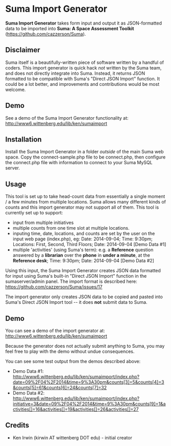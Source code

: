 # Suma Import Generator

**Suma Import Generator** takes form input and output it as JSON-formatted data to be imported into **Suma: A Space Assessment Toolkit** (https://github.com/cazzerson/Suma). 

## Disclaimer

Suma itself is a beautifully-written piece of software written by a handful of coders. This import generator is quick hack *not* written by the Suma team, and does not directly integrate into Suma. Instead, it returns JSON formatted to be compatible with Suma's "Direct JSON Import" function. It could be a lot better, and improvements and contributions would be most welcome.

## Demo

See a demo of the Suma Import Generator functionality at: http://www6.wittenberg.edu/lib/ken/sumaimport

## Installation

Install the Suma Import Generator in a folder *outside* of the main Suma web space. Copy the connect-sample.php file to be connect.php, then configure the connect.php file with information to connect to your Suma MySQL server. 

## Usage

This tool is set up to take head-count data from essentially a single moment / a few minutes from multiple locations. Suma allows many different kinds of counts and this import generator may not support all of them. This tool is currently set up to support:
* input from multiple initiatives
* multiple counts from one time slot at multiple locations. 
* inputing time, date, locations, and counts are set by the user on the input web page (index.php), eg: Date: 2014-09-04; Time: 9:30pm; Locations: First, Second, Third Floors; Date: 2014-09-04 [Demo Data #1]
* multiple 'activities' (using Suma's term): e.g. a **Reference** question answered by a **librarian** over the **phone** in **under a minute**, at the **Reference desk**; Time: 9:30pm; Date: 2014-09-04 [Demo Data #2] 

Using this input, the Suma Import Generator creates JSON data formatted for input using Suma's built-in "Direct JSON Import" function in the sumaserver/admin panel. The import format is described here: https://github.com/cazzerson/Suma/issues/17 

The import generator only creates JSON data to be copied and pasted into Suma's Direct JSON Import tool -- it does **not** submit data to Suma.

## Demo

You can see a demo of the import generator at: http://www6.wittenberg.edu/lib/ken/sumaimport

Because the generator does not actually submit anything to Suma, you may feel free to play with the demo without undue consequences. 

You can see some test output from the demos described above: 
* Demo Data #1: http://www6.wittenberg.edu/lib/ken/sumaimport/index.php?date=09%2F04%2F2014&time=9%3A30pm&counts[3]=5&counts[4]=3&counts[5]=61&counts[6]=24&counts[7]=32 
* Demo Data #2: http://www6.wittenberg.edu/lib/ken/sumaimport/index.php?initiative=3&date=09%2F04%2F2014&time=9%3A30pm&counts[9]=1&activities[]=16&activities[]=19&activities[]=26&activities[]=27

## Credits

* Ken Irwin (kirwin AT wittenberg DOT edu) - initial creator